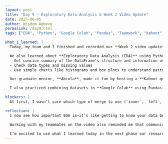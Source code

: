 ```yaml
---
layout: post
title: "Day 9 – Exploratory Data Analysis & Week 2 Video Update"
date: 2025-06-05
author: Wisdom Agbeve
permalink: /day9.html
tags: ["EDA", "Python", "Google Colab", "Pandas", "Teamwork", "Kahoot", "AI Research", "Video Presentation"]

what_i_learned: |
  Today, my team and I finished and recorded our **Week 2 video update**, where we shared what we’ve done so far in our project, including the research background, literature review, and the first steps in cleaning and exploring our data.

  We also learned about **Exploratory Data Analysis (EDA)** using Python and Pandas. EDA helps us look at our data closely before building any models. I learned how to:
  - Get concise summary of the DataFrame's structure and information using `df.info()`
  - Check data types and missing values
  - Use simple charts like histograms and box plots to understand patterns

  Our graduate mentor, **Abiola**, made it fun by hosting a **Kahoot quiz** to test our knowledge. We answered questions about basic EDA tools like `.isnull().sum()` and `dropna()`.

  I also practiced combining datasets in **Google Colab** using Pandas. I chose two CSV files and merged them using the `merge()` function. It helped me understand how to match data from different sources using shared columns.

blockers: |
  At first, I wasn’t sure which type of merge to use (`inner`, `left`, `outer`, etc.), and some of the column names didn’t match. After reviewing it with my mentor, I fixed the issues and got the datasets to combine properly.

reflection: |
  I now see how important EDA is—it’s like getting to know your data before trying to do anything with it. It helps you spot errors, trends, and surprises early on.

  Working with my teammates on the video also reminded me that communication is just as important as coding. Being able to explain your project clearly matters a lot.

  I’m excited to use what I learned today in the next phase our research project where we will conduct basic statistics and visualize trends using Pandas/Matplotlib.
---
```


